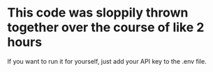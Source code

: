 # This code was sloppily thrown together over the course of like 2 hours
If you want to run it for yourself, just add your API key to the .env file.